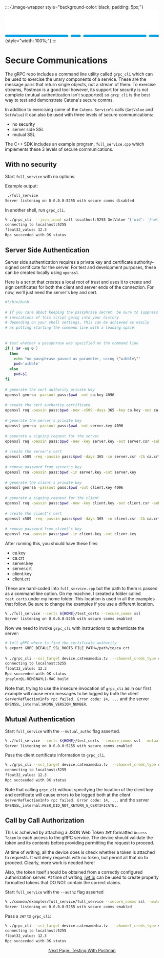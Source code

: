 ::: {.image-wrapper style="background-color: black; padding: 5px;"}
![Catena Logo](images/Catena%20Logo_PMS2191%20&%20White.png){style="width: 100%;"}
:::

# Secure Communications

The gRPC repo includes a command line utility called `grpc_cli` which can be used to exercise the unary components of a service. These are the message pairs that return single objects, not a stream of them. To exercise streams, Postman is a good tool however, its support for security is not complete (mutual authentication isn't supported) so `grcp_cli` is the best way to test and demonstrate Catena's secure comms.

In addition to exercising some of the `Catena Service`'s calls (`GetValue` and `SetValue`) it can also be used with three levels of secure communications:

- no security
- server side SSL
- mutual SSL

The C++ SDK includes an example program, `full_service.cpp` which implements these 3 levels of secure communications.

## With no security

Start `full_service` with no options:

Example output:

```sh
 ./full_service                   
Server listening on 0.0.0.0:5255 with secure comms disabled
```

In another shell, run `grpc_cli`.

```sh
% ./grpc_cli  --json_input call localhost:5255 GetValue "{'oid': '/hello'}"
connecting to localhost:5255
float32_value: 12.3
Rpc succeeded with OK status
```

## Server Side Authentication

Server side authentication requires a private key and certificate authority-signed certificate for the server. For test and development purposes, these can be created locally using `openssl`.

Here is a script that creates a local root of trust and uses it to create and sign certificates for both the client and server ends of the connection. For now, we'll just need the server's key and cert.

```sh
#!/bin/bash

# If you care about keeping the passphrase secret, be sure to suppress 
# invocations of this script going into your history
# depending on your shell settings, this can be achieved as easily
# as putting starting the command line with a leading space


# test whether a passphrase was specified on the command line
if [ $# -eq 0 ]
  then
    echo "no passphrase passed as parameter, using \"wibble\""
    pwd='wibble'
  else
    pwd=$1
fi

# generate the cert authority private key
openssl genrsa -passout pass:$pwd -out ca.key 4096

# create the cert authority certificate
openssl req -passin pass:$pwd -new -x509 -days 365 -key ca.key -out ca.crt -subj "/C=US/ST=TX/L=SanAntonio/O=RossVideoLtd/OU=Catena/CN=catenamedia.tv"

# generate the server's private key
openssl genrsa -passout pass:$pwd -out server.key 4096

# generate a signing request for the server
openssl req -passin pass:$pwd -new -key server.key -out server.csr -subj "/C=US/ST=TX/L=SanAntonio/O=RossVideoLtd/OU=Catena/CN=device.catenamedia.tv"

# create the server's cert
openssl x509 -req -passin pass:$pwd -days 365 -in server.csr -CA ca.crt -CAkey ca.key -set_serial 01 -out server.crt

# remove password from server's key
openssl rsa -passin pass:$pwd -in server.key -out server.key

# generate the client's private key
openssl genrsa -passout pass:$pwd -out client.key 4096

# generate a signing request for the client
openssl req -passin pass:$pwd -new -key client.key -out client.csr -subj "/C=US/ST=TX/L=SanAntonio/O=RossVideoLtd/OU=Catena/CN=client.catenamedia.tv"

# create the client's cert
openssl x509 -req -passin pass:$pwd -days 365 -in client.csr -CA ca.crt -CAkey ca.key -set_serial 01 -out client.crt

# remove password from client's key
openssl rsa -passin pass:$pwd -in client.key -out client.key
```

After running this, you should have these files:

- ca.key
- ca.crt
- server.key
- server.crt
- client.key
- client.crt

These are hard-coded into `full_service.cpp` but the path to them is passed as a command line option. On my machine, I created a folder called `test_certs` under my home folder. This location is used in all the examples that follow. Be sure to change the examples if you use a different location.

```sh
% ./full_service --certs ${HOME}/test_certs --secure_comms ssl
Server listening on 0.0.0.0:5255 with secure comms enabled
```

Now we need to invoke `grpc_cli` with instructions to authenticate the server:

```sh
# tell gRPC where to find the certificate authority
% export GRPC_DEFAULT_SSL_ROOTS_FILE_PATH=/path/to/ca.crt

% ./grpc_cli --ssl_target device.catenamedia.tv  --channel_creds_type ssl  --json_input call localhost:5255 GetValue "{'oid': '/hello'}"
connecting to localhost:5255
float32_value: 12.3
Rpc succeeded with OK status
jnaylor@L-REMJNAYL1-MAC build
```

Note that, trying to use the insecure invocation of `grpc_cli` as in our first example will cause error messages to be logged by both the client `ServerReflectionInfo rpc failed. Error code: 14, ...` and the server `OPENSSL_internal:WRONG_VERSION_NUMBER`.

## Mutual Authentication

Start `full_service` with the `--mutual_authc` flag asserted.

```sh
% ./full_service --certs ${HOME}/test_certs --secure_comms ssl --mutual_authc
Server listening on 0.0.0.0:5255 with secure comms enabled
```

Pass the client certificate information to `grpc_cli`.

```sh
% ./grpc_cli --ssl_target device.catenamedia.tv  --channel_creds_type ssl --ssl_client_cert ~/test_certs/client.crt --ssl_client_key ~/test_certs/client.key --json_input call localhost:5255 GetValue "{'oid': '/hello'}"
connecting to localhost:5255
float32_value: 12.3
Rpc succeeded with OK status
```

Note that calling `grpc_cli` without specifying the location of the client key and certificate will cause errors to be logged both at the client `ServerReflectionInfo rpc failed. Error code: 14, ...` and the server `OPENSSL_internal:PEER_DID_NOT_RETURN_A_CERTIFICATE.`.

## Call by Call Authorization

This is acheived by attaching a JSON Web Token `JWT` formatted `Access Token` to each access to the gRPC service. The device should validate the token and its contents before providing permitting the request to proceed.

At time of writing, all the device does is check whether a token is attached to requests. It will deny requests with no token, but permit all that do to proceed. Clearly, more work is needed here!

Also, the token itself should be obtained from a correctly configured authorization server. At time of writing, [jwt.io](https://jwt.io) can be used to create properly formatted tokens that DO NOT contain the correct claims.

Start `full_service` with the `--authz` flag asserted

```sh
% ./common/examples/full_service/full_service --secure_comms ssl --mutual_authc --authz
Server listening on 0.0.0.0:5255 with secure comms enabled
```

Pass a `JWT` to `grpc_cli`:

```sh
% ./grpc_cli --ssl_target device.catenamedia.tv  --channel_creds_type ssl --ssl_client_cert ${HOME}/test_certs/client.crt --ssl_client_key ${HOME}/test_certs/client.key --call_creds access_token=eyJhbGciOiJIUzI1NiIsInR5cCI6IkpXVCJ9.eyJzdWIiOiIxMjM0NTY3ODkwIiwibmFtZSI6IkpvaG4gRG9lIiwiaWF0IjoxNTE2MjM5MDIyLCJzY29wZXMiOiJtb25pdG9yOnJvIG9wZXJhdGU6cncgY29uZmlnOnJvIn0.U76pZPakfhYOhVLPE-uyyDKmTL7f5x59b7Oranolx9c  --json_input call localhost:5255 GetValue "{'oid':'/hello'}"
connecting to localhost:5255
float32_value: 12.3
Rpc succeeded with OK status
```

<div style="text-align: center">

[Next Page: Testing With Postman](TestingWithPostman.html)

</div>